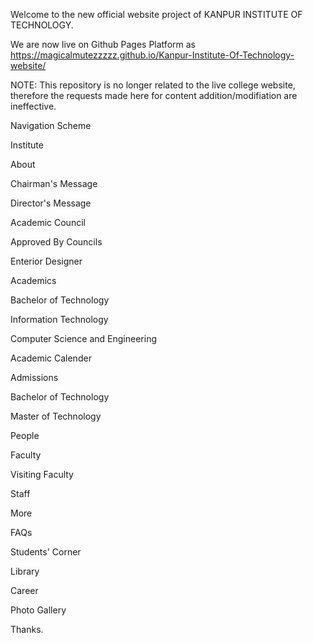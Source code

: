 Welcome to the new official website project of KANPUR INSTITUTE OF TECHNOLOGY.

We are now live on Github Pages Platform as https://magicalmutezzzzz.github.io/Kanpur-Institute-Of-Technology-website/

NOTE: This repository is no longer related to the live college website, therefore the requests made here for content addition/modifiation are ineffective.

Navigation Scheme

Institute

About

Chairman's Message

Director's Message

Academic Council

Approved By Councils

Enterior Designer

Academics

Bachelor of Technology

Information Technology

Computer Science and Engineering

Academic Calender

Admissions

Bachelor of Technology

Master of Technology

People

Faculty

Visiting Faculty

Staff

More

FAQs

Students' Corner

Library

Career

Photo Gallery

Thanks. 
